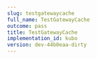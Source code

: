 ```yaml
---
slug: testgatewaycache
full_name: TestGatewayCache
outcome: pass
title: TestGatewayCache
implementation_id: kubo
version: dev-44b0eaa-dirty
---
```


